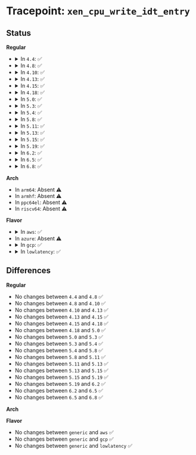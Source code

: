# Tracepoint: <code>xen_cpu_write_idt_entry</code>

## Status
<b>Regular</b>
<ul>
<li>
<details>
<summary>In <code>4.4</code>: ✅</summary>

Event:

```c
struct trace_event_raw_xen_cpu_write_idt_entry {
    struct trace_entry ent;
    gate_desc *dt;
    int entrynum;
    char __data[0];
};
```
Function:

```c
void trace_event_raw_event_xen_cpu_write_idt_entry(void *__data, gate_desc *dt, int entrynum, const gate_desc *ent);
```
</details>
</li>
<li>
<details>
<summary>In <code>4.8</code>: ✅</summary>

Event:

```c
struct trace_event_raw_xen_cpu_write_idt_entry {
    struct trace_entry ent;
    gate_desc *dt;
    int entrynum;
    char __data[0];
};
```
Function:

```c
void trace_event_raw_event_xen_cpu_write_idt_entry(void *__data, gate_desc *dt, int entrynum, const gate_desc *ent);
```
</details>
</li>
<li>
<details>
<summary>In <code>4.10</code>: ✅</summary>

Event:

```c
struct trace_event_raw_xen_cpu_write_idt_entry {
    struct trace_entry ent;
    gate_desc *dt;
    int entrynum;
    char __data[0];
};
```
Function:

```c
void trace_event_raw_event_xen_cpu_write_idt_entry(void *__data, gate_desc *dt, int entrynum, const gate_desc *ent);
```
</details>
</li>
<li>
<details>
<summary>In <code>4.13</code>: ✅</summary>

Event:

```c
struct trace_event_raw_xen_cpu_write_idt_entry {
    struct trace_entry ent;
    gate_desc *dt;
    int entrynum;
    char __data[0];
};
```
Function:

```c
void trace_event_raw_event_xen_cpu_write_idt_entry(void *__data, gate_desc *dt, int entrynum, const gate_desc *ent);
```
</details>
</li>
<li>
<details>
<summary>In <code>4.15</code>: ✅</summary>

Event:

```c
struct trace_event_raw_xen_cpu_write_idt_entry {
    struct trace_entry ent;
    gate_desc *dt;
    int entrynum;
    char __data[0];
};
```
Function:

```c
void trace_event_raw_event_xen_cpu_write_idt_entry(void *__data, gate_desc *dt, int entrynum, const gate_desc *ent);
```
</details>
</li>
<li>
<details>
<summary>In <code>4.18</code>: ✅</summary>

Event:

```c
struct trace_event_raw_xen_cpu_write_idt_entry {
    struct trace_entry ent;
    gate_desc *dt;
    int entrynum;
    char __data[0];
};
```
Function:

```c
void trace_event_raw_event_xen_cpu_write_idt_entry(void *__data, gate_desc *dt, int entrynum, const gate_desc *ent);
```
</details>
</li>
<li>
<details>
<summary>In <code>5.0</code>: ✅</summary>

Event:

```c
struct trace_event_raw_xen_cpu_write_idt_entry {
    struct trace_entry ent;
    gate_desc *dt;
    int entrynum;
    char __data[0];
};
```
Function:

```c
void trace_event_raw_event_xen_cpu_write_idt_entry(void *__data, gate_desc *dt, int entrynum, const gate_desc *ent);
```
</details>
</li>
<li>
<details>
<summary>In <code>5.3</code>: ✅</summary>

Event:

```c
struct trace_event_raw_xen_cpu_write_idt_entry {
    struct trace_entry ent;
    gate_desc *dt;
    int entrynum;
    char __data[0];
};
```
Function:

```c
void trace_event_raw_event_xen_cpu_write_idt_entry(void *__data, gate_desc *dt, int entrynum, const gate_desc *ent);
```
</details>
</li>
<li>
<details>
<summary>In <code>5.4</code>: ✅</summary>

Event:

```c
struct trace_event_raw_xen_cpu_write_idt_entry {
    struct trace_entry ent;
    gate_desc *dt;
    int entrynum;
    char __data[0];
};
```
Function:

```c
void trace_event_raw_event_xen_cpu_write_idt_entry(void *__data, gate_desc *dt, int entrynum, const gate_desc *ent);
```
</details>
</li>
<li>
<details>
<summary>In <code>5.8</code>: ✅</summary>

Event:

```c
struct trace_event_raw_xen_cpu_write_idt_entry {
    struct trace_entry ent;
    gate_desc *dt;
    int entrynum;
    char __data[0];
};
```
Function:

```c
void trace_event_raw_event_xen_cpu_write_idt_entry(void *__data, gate_desc *dt, int entrynum, const gate_desc *ent);
```
</details>
</li>
<li>
<details>
<summary>In <code>5.11</code>: ✅</summary>

Event:

```c
struct trace_event_raw_xen_cpu_write_idt_entry {
    struct trace_entry ent;
    gate_desc *dt;
    int entrynum;
    char __data[0];
};
```
Function:

```c
void trace_event_raw_event_xen_cpu_write_idt_entry(void *__data, gate_desc *dt, int entrynum, const gate_desc *ent);
```
</details>
</li>
<li>
<details>
<summary>In <code>5.13</code>: ✅</summary>

Event:

```c
struct trace_event_raw_xen_cpu_write_idt_entry {
    struct trace_entry ent;
    gate_desc *dt;
    int entrynum;
    char __data[0];
};
```
Function:

```c
void trace_event_raw_event_xen_cpu_write_idt_entry(void *__data, gate_desc *dt, int entrynum, const gate_desc *ent);
```
</details>
</li>
<li>
<details>
<summary>In <code>5.15</code>: ✅</summary>

Event:

```c
struct trace_event_raw_xen_cpu_write_idt_entry {
    struct trace_entry ent;
    gate_desc *dt;
    int entrynum;
    char __data[0];
};
```
Function:

```c
void trace_event_raw_event_xen_cpu_write_idt_entry(void *__data, gate_desc *dt, int entrynum, const gate_desc *ent);
```
</details>
</li>
<li>
<details>
<summary>In <code>5.19</code>: ✅</summary>

Event:

```c
struct trace_event_raw_xen_cpu_write_idt_entry {
    struct trace_entry ent;
    gate_desc *dt;
    int entrynum;
    char __data[0];
};
```
Function:

```c
void trace_event_raw_event_xen_cpu_write_idt_entry(void *__data, gate_desc *dt, int entrynum, const gate_desc *ent);
```
</details>
</li>
<li>
<details>
<summary>In <code>6.2</code>: ✅</summary>

Event:

```c
struct trace_event_raw_xen_cpu_write_idt_entry {
    struct trace_entry ent;
    gate_desc *dt;
    int entrynum;
    char __data[0];
};
```
Function:

```c
void trace_event_raw_event_xen_cpu_write_idt_entry(void *__data, gate_desc *dt, int entrynum, const gate_desc *ent);
```
</details>
</li>
<li>
<details>
<summary>In <code>6.5</code>: ✅</summary>

Event:

```c
struct trace_event_raw_xen_cpu_write_idt_entry {
    struct trace_entry ent;
    gate_desc *dt;
    int entrynum;
    char __data[0];
};
```
Function:

```c
void trace_event_raw_event_xen_cpu_write_idt_entry(void *__data, gate_desc *dt, int entrynum, const gate_desc *ent);
```
</details>
</li>
<li>
<details>
<summary>In <code>6.8</code>: ✅</summary>

Event:

```c
struct trace_event_raw_xen_cpu_write_idt_entry {
    struct trace_entry ent;
    gate_desc *dt;
    int entrynum;
    char __data[0];
};
```
Function:

```c
void trace_event_raw_event_xen_cpu_write_idt_entry(void *__data, gate_desc *dt, int entrynum, const gate_desc *ent);
```
</details>
</li>
</ul>
<b>Arch</b>
<ul>
<li>
In <code>arm64</code>: Absent ⚠️
</li>
<li>
In <code>armhf</code>: Absent ⚠️
</li>
<li>
In <code>ppc64el</code>: Absent ⚠️
</li>
<li>
In <code>riscv64</code>: Absent ⚠️
</li>
</ul>
<b>Flavor</b>
<ul>
<li>
<details>
<summary>In <code>aws</code>: ✅</summary>

Event:

```c
struct trace_event_raw_xen_cpu_write_idt_entry {
    struct trace_entry ent;
    gate_desc *dt;
    int entrynum;
    char __data[0];
};
```
Function:

```c
void trace_event_raw_event_xen_cpu_write_idt_entry(void *__data, gate_desc *dt, int entrynum, const gate_desc *ent);
```
</details>
</li>
<li>
In <code>azure</code>: Absent ⚠️
</li>
<li>
<details>
<summary>In <code>gcp</code>: ✅</summary>

Event:

```c
struct trace_event_raw_xen_cpu_write_idt_entry {
    struct trace_entry ent;
    gate_desc *dt;
    int entrynum;
    char __data[0];
};
```
Function:

```c
void trace_event_raw_event_xen_cpu_write_idt_entry(void *__data, gate_desc *dt, int entrynum, const gate_desc *ent);
```
</details>
</li>
<li>
<details>
<summary>In <code>lowlatency</code>: ✅</summary>

Event:

```c
struct trace_event_raw_xen_cpu_write_idt_entry {
    struct trace_entry ent;
    gate_desc *dt;
    int entrynum;
    char __data[0];
};
```
Function:

```c
void trace_event_raw_event_xen_cpu_write_idt_entry(void *__data, gate_desc *dt, int entrynum, const gate_desc *ent);
```
</details>
</li>
</ul>

## Differences
<b>Regular</b>
<ul>
<li>
No changes between <code>4.4</code> and <code>4.8</code> ✅
</li>
<li>
No changes between <code>4.8</code> and <code>4.10</code> ✅
</li>
<li>
No changes between <code>4.10</code> and <code>4.13</code> ✅
</li>
<li>
No changes between <code>4.13</code> and <code>4.15</code> ✅
</li>
<li>
No changes between <code>4.15</code> and <code>4.18</code> ✅
</li>
<li>
No changes between <code>4.18</code> and <code>5.0</code> ✅
</li>
<li>
No changes between <code>5.0</code> and <code>5.3</code> ✅
</li>
<li>
No changes between <code>5.3</code> and <code>5.4</code> ✅
</li>
<li>
No changes between <code>5.4</code> and <code>5.8</code> ✅
</li>
<li>
No changes between <code>5.8</code> and <code>5.11</code> ✅
</li>
<li>
No changes between <code>5.11</code> and <code>5.13</code> ✅
</li>
<li>
No changes between <code>5.13</code> and <code>5.15</code> ✅
</li>
<li>
No changes between <code>5.15</code> and <code>5.19</code> ✅
</li>
<li>
No changes between <code>5.19</code> and <code>6.2</code> ✅
</li>
<li>
No changes between <code>6.2</code> and <code>6.5</code> ✅
</li>
<li>
No changes between <code>6.5</code> and <code>6.8</code> ✅
</li>
</ul>
<b>Arch</b>
<ul>
</ul>
<b>Flavor</b>
<ul>
<li>
No changes between <code>generic</code> and <code>aws</code> ✅
</li>
<li>
No changes between <code>generic</code> and <code>gcp</code> ✅
</li>
<li>
No changes between <code>generic</code> and <code>lowlatency</code> ✅
</li>
</ul>
